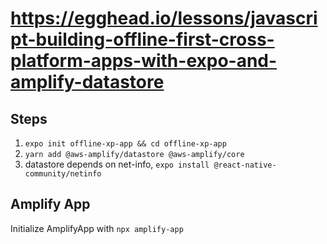 # https://egghead.io/lessons/javascript-building-offline-first-cross-platform-apps-with-expo-and-amplify-datastore

## Steps

1. `expo init offline-xp-app && cd offline-xp-app`
2. `yarn add @aws-amplify/datastore @aws-amplify/core`
3. datastore depends on net-info, `expo install @react-native-community/netinfo`

## Amplify App

Initialize AmplifyApp with `npx amplify-app`